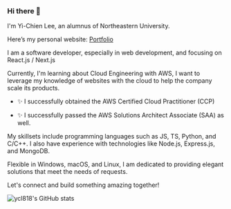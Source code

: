 ### Hi there 👋

I'm Yi-Chien Lee, an alumnus of Northeastern University.

Here’s my personal website: [Portfolio](https://yichien-lee.vercel.app/)

I am a software developer, especially in web development, and focusing on React.js / Next.js

Currently, I'm learning about Cloud Engineering with AWS, I want to leverage my knowledge of websites with the cloud to help the company scale its products.

- ✨ I successfully obtained the AWS Certified Cloud Practitioner (CCP)

- ✨ I successfully passed the AWS Solutions Architect Associate (SAA) as well.

My skillsets include programming languages such as JS, TS, Python, and C/C++. I also have experience with technologies like Node.js, Express.js, and MongoDB.

Flexible in Windows, macOS, and Linux, I am dedicated to providing elegant solutions that meet the needs of requests. 

Let's connect and build something amazing together!

![ycl818's GitHub stats](https://github-readme-stats-sigma-five.vercel.app/api?username=ycl818&theme=dark&show_icons=true)

<!--
**ycl818/ycl818** is a ✨ _special_ ✨ repository because its `README.md` (this file) appears on your GitHub profile.

Here are some ideas to get you started:

- 🔭 I’m currently working on ...
- 🌱 I’m currently learning ...
- 👯 I’m looking to collaborate on ...
- 🤔 I’m looking for help with ...
- 💬 Ask me about ...
- 📫 How to reach me: ...
- 😄 Pronouns: ...
- ⚡ Fun fact: ...
-->
